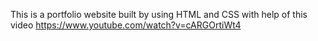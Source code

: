This is a portfolio website built by using HTML and CSS with help of this video https://www.youtube.com/watch?v=cARGOrtiWt4
